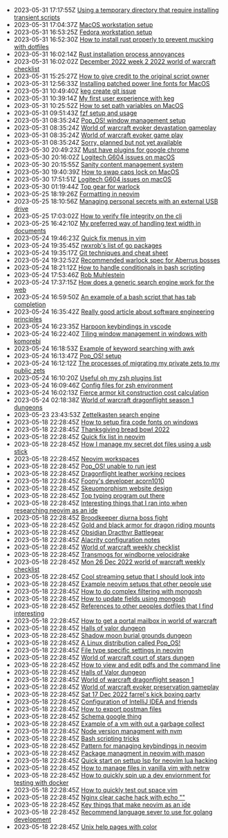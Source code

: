 * 2023-05-31 17:17:55Z [Using a temporary directory that require installing transient scripts](../102)
* 2023-05-31 17:04:37Z [MacOS workstation setup](../88)
* 2023-05-31 16:53:25Z [Fedora workstation setup](../99)
* 2023-05-31 16:52:30Z [How to install rust properly to prevent mucking with dotfiles](../85)
* 2023-05-31 16:02:14Z [Rust installation process annoyances](../22)
* 2023-05-31 16:02:02Z [December 2022 week 2 2022 world of warcraft checklist](../5)
* 2023-05-31 15:25:27Z [How to give credit to the original script owner](../82)
* 2023-05-31 12:56:33Z [Installing patched power line fonts for MacOS](../93)
* 2023-05-31 10:49:40Z [keg create git issue](../96)
* 2023-05-31 10:39:14Z [My first user experience with keg](../67)
* 2023-05-31 10:25:52Z [How to set path variables on MacOS](../95)
* 2023-05-31 09:51:43Z [fzf setup and usage](../94)
* 2023-05-31 08:35:24Z [Pop_OS! window management setup](../6)
* 2023-05-31 08:35:24Z [World of warcraft evoker devastation gameplay](../2)
* 2023-05-31 08:35:24Z [World of warcraft evoker game play](../1)
* 2023-05-31 08:35:24Z [Sorry, planned but not yet available](../0)
* 2023-05-30 20:49:23Z [Must have plugins for google chrome](../92)
* 2023-05-30 20:16:02Z [Logitech G604 issues on macOS](../87)
* 2023-05-30 20:15:55Z [Sanity content management system](../90)
* 2023-05-30 19:40:39Z [How to swap caps lock on MacOS](../91)
* 2023-05-30 17:51:51Z [Logitech G604 issues on macOS](../89)
* 2023-05-30 01:19:44Z [Top gear for warlock](../64)
* 2023-05-25 18:19:26Z [Formatting in neovim](../49)
* 2023-05-25 18:10:56Z [Managing personal secrets with an external USB drive](../83)
* 2023-05-25 17:03:02Z [How to verify file integrity on the cli](../86)
* 2023-05-25 16:42:10Z [My preferred way of handling text width in documents](../84)
* 2023-05-24 19:46:23Z [Quick fix menus in vim](../78)
* 2023-05-24 19:35:45Z [rwxrob's list of go packages](../81)
* 2023-05-24 19:35:17Z [Git techniques and cheat sheet](../74)
* 2023-05-24 19:32:52Z [Recommended warlock spec for Aberrus bosses](../65)
* 2023-05-24 18:21:12Z [How to handle conditionals in bash scripting](../71)
* 2023-05-24 17:53:46Z [Rob Muhlestein](../80)
* 2023-05-24 17:37:15Z [How does a generic search engine work for the web](../63)
* 2023-05-24 16:59:50Z [An example of a bash script that has tab completion](../79)
* 2023-05-24 16:35:42Z [Really good article about software engineering principles](../77)
* 2023-05-24 16:23:35Z [Harpoon keybindings in vscode](../76)
* 2023-05-24 16:22:40Z [Tiling window management in windows with komorebi](../75)
* 2023-05-24 16:18:53Z [Example of keyword searching with awk](../73)
* 2023-05-24 16:13:47Z [Pop_OS! setup](../72)
* 2023-05-24 16:12:12Z [The processes of migrating my private zets to my public zets](../9)
* 2023-05-24 16:10:20Z [Useful oh my zsh plugins list](../70)
* 2023-05-24 16:09:46Z [Config files for zsh environment](../69)
* 2023-05-24 16:02:13Z [Fierce armor kit construction cost calculation](../14)
* 2023-05-24 02:18:38Z [World of warcraft dragonflight season 1 dungeons](../4)
* 2023-05-23 23:43:53Z [Zettelkasten search engine](../62)
* 2023-05-18 22:28:45Z [How to setup fira code fonts on windows](../61)
* 2023-05-18 22:28:45Z [Thanksgiving bread bowl 2022](../27)
* 2023-05-18 22:28:45Z [Quick fix list in neovim](../21)
* 2023-05-18 22:28:45Z [How I manage my secret dot files using a usb stick](../10)
* 2023-05-18 22:28:45Z [Neovim workspaces](../50)
* 2023-05-18 22:28:45Z [Pop_OS! unable to run jest](../8)
* 2023-05-18 22:28:45Z [Dragonflight leather working recipes](../60)
* 2023-05-18 22:28:45Z [Foony's developer acorn1010](../59)
* 2023-05-18 22:28:45Z [Skeuomorphism website design](../58)
* 2023-05-18 22:28:45Z [Top typing program out there](../57)
* 2023-05-18 22:28:45Z [Interesting things that I ran into when researching neovim as an ide](../56)
* 2023-05-18 22:28:45Z [Broodkeeper diurna boss fight](../54)
* 2023-05-18 22:28:45Z [Gold and black armor for dragon riding mounts](../53)
* 2023-05-18 22:28:45Z [Obsidian Dracthyr Battlegear](../52)
* 2023-05-18 22:28:45Z [Alacrity configuration notes](../51)
* 2023-05-18 22:28:45Z [World of warcraft weekly checklist ](../48)
* 2023-05-18 22:28:45Z [Transmogs for windborne velocidrake](../47)
* 2023-05-18 22:28:45Z [Mon 26 Dec 2022 world of warcraft weekly checklist](../46)
* 2023-05-18 22:28:45Z [Cool streaming setup that I should look into](../45)
* 2023-05-18 22:28:45Z [Example neovim setups that other people use](../44)
* 2023-05-18 22:28:45Z [How to do complex filtering with mongosh](../43)
* 2023-05-18 22:28:45Z [How to update fields using mongosh](../42)
* 2023-05-18 22:28:45Z [References to other peoples dotfiles that I find interesting](../41)
* 2023-05-18 22:28:45Z [How to get a portal mailbox in world of warcraft](../40)
* 2023-05-18 22:28:45Z [Halls of valor dungeon](../39)
* 2023-05-18 22:28:45Z [Shadow moon burial grounds dungeon](../38)
* 2023-05-18 22:28:45Z [A Linux distribution called Pop_OS!](../7)
* 2023-05-18 22:28:45Z [File type specific settings in neovim](../37)
* 2023-05-18 22:28:45Z [World of warcraft court of stars dungen](../32)
* 2023-05-18 22:28:45Z [How to view and edit pdfs and the command line](../12)
* 2023-05-18 22:28:45Z [Halls of Valor dungeon](../31)
* 2023-05-18 22:28:45Z [World of warcraft dragonflight season 1](../30)
* 2023-05-18 22:28:45Z [World of warcraft evoker preservation gameplay](../3)
* 2023-05-18 22:28:45Z [Sat 17 Dec 2022 farrel's kick boxing party](../29)
* 2023-05-18 22:28:45Z [Configuration of IntelliJ IDEA and friends](../28)
* 2023-05-18 22:28:45Z [How to export postman files](../26)
* 2023-05-18 22:28:45Z [Schema google thing](../25)
* 2023-05-18 22:28:45Z [Example of a vm with out a garbage collect](../24)
* 2023-05-18 22:28:45Z [Node version managment with nvm](../23)
* 2023-05-18 22:28:45Z [Bash scripting tricks](../33)
* 2023-05-18 22:28:45Z [Pattern for managing keybindings in neovim](../20)
* 2023-05-18 22:28:45Z [Package managment in neovim with mason](../19)
* 2023-05-18 22:28:45Z [Quick start on settup lsp for neovim lua hacking](../18)
* 2023-05-18 22:28:45Z [How to manage files in vanilla vim with netrw](../17)
* 2023-05-18 22:28:45Z [How to quickly spin up a dev enviornment for testing with docker](../16)
* 2023-05-18 22:28:45Z [How to quickly test out space vim](../15)
* 2023-05-18 22:28:45Z [Nginx clear cache hack with echo ""](../13)
* 2023-05-18 22:28:45Z [Key things that make neovim as an ide](../35)
* 2023-05-18 22:28:45Z [Recommend language sever to use for golang development](../34)
* 2023-05-18 22:28:45Z [Unix help pages with color](../11)
